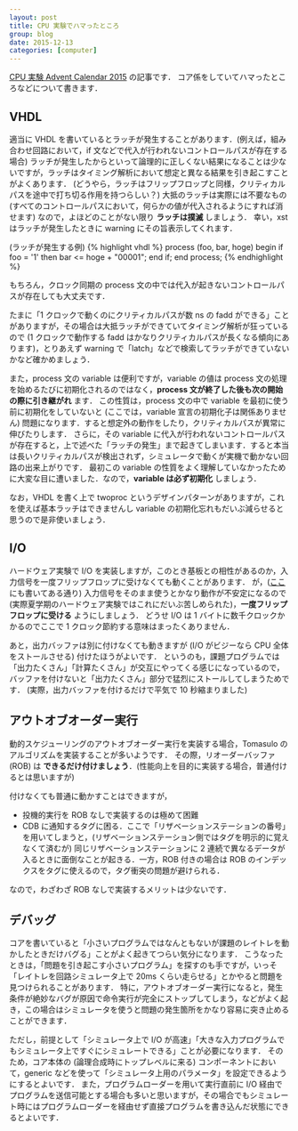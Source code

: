 ```yaml
---
layout: post
title: CPU 実験でハマったところ
group: blog
date: 2015-12-13
categories: [computer]
---
```


[CPU 実験 Advent Calendar 2015](http://www.adventar.org/calendars/1056) の記事です．
コア係をしていてハマったところなどについて書きます．

## VHDL
適当に VHDL を書いているとラッチが発生することがあります．(例えば，組み合わせ回路において，if 文などで代入が行われないコントロールパスが存在する場合)
ラッチが発生したからといって論理的に正しくない結果になることは少ないですが，ラッチはタイミング解析において想定と異なる結果を引き起こすことがよくあります．
(どうやら，ラッチはフリップフロップと同様，クリティカルパスを途中で打ち切る作用を持つらしい？)
大抵のラッチは実際には不要なもの (すべてのコントロールパスにおいて，何らかの値が代入されるようにすれば消せます) なので，よほどのことがない限り **ラッチは撲滅** しましょう．
幸い，xst はラッチが発生したときに warning にその旨表示してくれます．

(ラッチが発生する例)
{% highlight vhdl %}
process (foo, bar, hoge)
begin
  if foo = '1' then
    bar <= hoge + "00001";
  end if;
end process;
{% endhighlight %}

もちろん，クロック同期の process 文の中では代入が起きないコントロールパスが存在しても大丈夫です．

たまに「1 クロックで動くのにクリティカルパスが数 ns の fadd ができる」ことがありますが，その場合は大抵ラッチができていてタイミング解析が狂っているので (1 クロックで動作する fadd はかなりクリティカルパスが長くなる傾向にあります)，とりあえず warning で「latch」などで検索してラッチができていないかなど確かめましょう．

また，process 文の variable は便利ですが，variable の値は process 文の処理を始めるたびに初期化されるのではなく，**process 文が終了した後も次の開始の際に引き継がれ** ます．
この性質は，process 文の中で variable を最初に使う前に初期化をしていないと (ここでは，variable 宣言の初期化子は関係ありません) 問題になります．すると想定外の動作をしたり，クリティカルパスが異常に伸びたりします．
さらに，その variable に代入が行われないコントロールパスが存在すると，上で述べた「ラッチの発生」まで起きてしまいます．すると本当は長いクリティカルパスが検出されず，シミュレータで動くが実機で動かない回路の出来上がりです．
最初この variable の性質をよく理解していなかったために大変な目に遭いました．なので，**variable は必ず初期化** しましょう．

なお，VHDL を書く上で twoproc というデザインパターンがありますが，これを使えば基本ラッチはできませんし variable の初期化忘れもだいぶ減らせると思うので是非使いましょう．

## I/O
ハードウェア実験で I/O を実装しますが，このとき基板との相性があるのか，入力信号を一度フリップフロップに受けなくても動くことがあります．
が，([ここ](http://umedaikiti.hatenablog.com/entry/2015/12/06/020103) にも書いてある通り)
入力信号をそのまま使うとかなり動作が不安定になるので (実際夏学期のハードウェア実験ではこれにだいぶ苦しめられた)，**一度フリップフロップに受ける** ようにしましょう．
どうせ I/O は 1 バイトに数千クロックかかるのでここで 1 クロック節約する意味はまったくありません．

あと，出力バッファは別に付けなくても動きますが (I/O がビジーなら CPU 全体をストールさせる) 付けたほうがよいです．
というのも，課題プログラムでは「出力たくさん」「計算たくさん」が交互にやってくる感じになっているので，バッファを付けないと「出力たくさん」部分で猛烈にストールしてしまうためです．
(実際，出力バッファを付けるだけで平気で 10 秒縮まりました)

## アウトオブオーダー実行
動的スケジューリングのアウトオブオーダー実行を実装する場合，Tomasulo のアルゴリズムを実装することが多いようです．
その際，リオーダーバッファ (ROB) は **できるだけ付けましょう**．(性能向上を目的に実装する場合，普通付けるとは思いますが)

付けなくても普通に動かすことはできますが，

- 投機的実行を ROB なしで実装するのは極めて困難
- CDB に通知するタグに困る．ここで「リザベーションステーションの番号」を用いてしまうと，(リザベーションステーション側ではタグを明示的に覚えなくて済むが) 同じリザベーションステーションに 2 連続で異なるデータが入るときに面倒なことが起きる．一方，ROB 付きの場合は ROB のインデックスをタグに使えるので，タグ衝突の問題が避けられる．

なので，わざわざ ROB なしで実装するメリットは少ないです．

## デバッグ
コアを書いていると「小さいプログラムではなんともないが課題のレイトレを動かしたときだけバグる」ことがよく起きてつらい気分になります．
こうなったときは，「問題を引き起こす小さいプログラム」を探すのも手ですが，いっそ「レイトレを回路シミュレータ上で 20ms くらい走らせる」とかやると問題を見つけられることがあります．
特に，アウトオブオーダー実行になると，発生条件が絶妙なバグが原因で命令実行が完全にストップしてしまう，などがよく起き，この場合はシミュレータを使うと問題の発生箇所をかなり容易に突き止めることができます．

ただし，前提として「シミュレータ上で I/O が高速」「大きな入力プログラムでもシミュレータ上ですぐにシミュレートできる」ことが必要になります．
そのため，コア本体の (論理合成時にトップレベルに来る) コンポーネントにおいて，generic などを使って「シミュレータ上用のパラメータ」を設定できるようにするとよいです．
また，プログラムローダーを用いて実行直前に I/O 経由でプログラムを送信可能とする場合も多いと思いますが，その場合でもシミュレート時にはプログラムローダーを経由せず直接プログラムを書き込んだ状態にできるとよいです．
